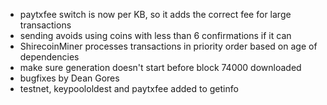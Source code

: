 * paytxfee switch is now per KB, so it adds the correct fee for large transactions
* sending avoids using coins with less than 6 confirmations if it can
* ShirecoinMiner processes transactions in priority order based on age of dependencies
* make sure generation doesn't start before block 74000 downloaded
* bugfixes by Dean Gores
* testnet, keypoololdest and paytxfee added to getinfo

